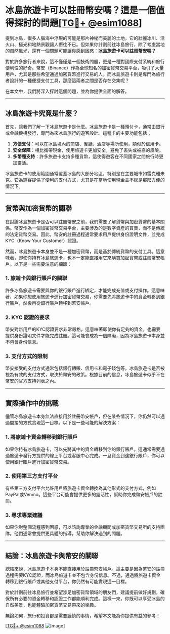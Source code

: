 # 冰島旅遊卡可以註冊幣安嗎？這是一個值得探討的問題[[TG💪+ @esim1088](https://t.me/s/esim1088)]

提到冰島，很多人腦海中浮現的可能是那片神秘而美麗的土地，它的壯麗冰川、活火山、極光和地熱景觀讓人嚮往不已。但如果你計劃前往冰島旅行，除了考慮當地的自然風光，還有一個問題可能讓你感到困惑：**冰島旅遊卡可以註冊幣安嗎？**

對於許多旅行者來說，這不僅僅是一個技術問題，更是一種對國際支付系統和旅行便利性的好奇。幣安（Binance）作為全球知名的加密貨幣交易平台，吸引了大量用戶，尤其是那些希望通過加密貨幣進行交易的人。而冰島旅遊卡則是專門為旅行者設計的一種便捷支付工具，那麼這兩者之間是否存在交集呢？

在本文中，我們將深入探討這個問題，並為你提供全面的解答。

---

## 冰島旅遊卡究竟是什麼？

首先，讓我們了解一下冰島旅遊卡是什麼。冰島旅遊卡是一種預付卡，通常由銀行或金融機構發行，專門為來冰島旅行的遊客設計。這種卡的主要功能包括：

1. **方便支付**：可以在冰島境內的商店、餐廳、酒店等場所使用，類似於信用卡。
2. **安全保障**：相比攜帶現金，使用旅遊卡更加安全，避免了丟失或被盜的風險。
3. **多幣種支持**：許多旅遊卡支持多種貨幣，這使得遊客在不同國家之間旅行時更加靈活。

冰島旅遊卡的使用範圍通常覆蓋冰島的大部分地區，特別是在主要城市如雷克雅未克。它為遊客提供了便利的支付方式，尤其是在當地使用現金並不總是那麼方便的情況下。

---

## 貨幣與加密貨幣的關聯

在討論冰島旅遊卡是否可以註冊幣安之前，我們需要了解貨幣與加密貨幣的基本關係。幣安作為一個加密貨幣交易平台，主要涉及的是數字資產的買賣，而不是傳統的法定貨幣交易。因此，幣安的註冊過程通常要求用戶提供身份證明文件，並完成KYC（Know Your Customer）認證。

然而，冰島旅遊卡本身並不是一種加密貨幣，而是基於傳統貨幣的支付工具。這意味著，即使你持有冰島旅遊卡，也不一定能直接用它來購買加密貨幣或註冊幣安帳戶。以下是一些需要注意的細節：

### 1. **旅遊卡與銀行賬戶的關聯**
許多冰島旅遊卡需要與你的銀行賬戶進行綁定，才能完成充值或支付操作。這意味著，如果你想使用旅遊卡進行加密貨幣交易，你需要先將旅遊卡中的資金轉移到銀行賬戶，然後再從銀行賬戶轉移到幣安帳戶。

### 2. **KYC 認證的要求**
幣安對新用戶的KYC認證要求非常嚴格，這意味著即使你有足夠的資金，也需要提供身份證明文件才能完成註冊。這可能會成為一個障礙，因為冰島旅遊卡本身並不包含身份信息。

### 3. **支付方式的限制**
幣安接受的支付方式通常包括銀行轉賬、信用卡和電子錢包等。冰島旅遊卡是否被視為有效的支付方式，取決於幣安的政策。根據目前的信息，冰島旅遊卡似乎不在幣安的官方支持列表之內。

---

## 實際操作中的挑戰

儘管冰島旅遊卡本身無法直接用於註冊幣安帳戶，但在某些情況下，你仍然可以通過間接的方式實現這一目標。以下是一些可能的解決方案：

### 1. **將旅遊卡資金轉移到銀行賬戶**
如果你持有冰島旅遊卡，可以先將其中的資金轉移到你的銀行賬戶。這通常需要通過旅遊卡發行方提供的線上平台或客服中心完成。一旦資金到達銀行賬戶，你可以使用銀行賬戶進行加密貨幣交易。

### 2. **使用第三方支付平台**
有些第三方支付平台允許用戶將旅遊卡資金轉換為其他形式的支付方式，例如PayPal或Venmo。這些平台可能會提供更多的靈活性，幫助你完成幣安帳戶的註冊。

### 3. **尋求專業建議**
如果你對整個流程感到困惑，可以諮詢專業的金融顧問或加密貨幣交易所的支持團隊。他們通常會提供更具體的指導，幫助你解決遇到的問題。

---

## 結論：冰島旅遊卡與幣安的關聯

總結來說，冰島旅遊卡本身不能直接用於註冊幣安帳戶。這主要是因為幣安的註冊過程需要KYC認證，而冰島旅遊卡並不包含身份信息。不過，通過將旅遊卡資金轉移到銀行賬戶或其他支付平台，你仍然有可能實現這一目標。

對於計劃前往冰島旅行並希望涉足加密貨幣領域的朋友們，建議提前做好規劃，確保所有必要的資金轉移和認證工作都能順利完成。這樣一來，你既可以享受冰島的自然美景，也能體驗加密貨幣交易帶來的樂趣。

無論如何，旅行和投資都是需要謹慎的事情，希望本文能為你提供有益的參考！

[[TG💪+ @esim1088](https://t.me/s/esim1088) ![Image](https://i.postimg.cc/4NQfJmqS/Snipaste-2025-05-13-00-14-12.png)]